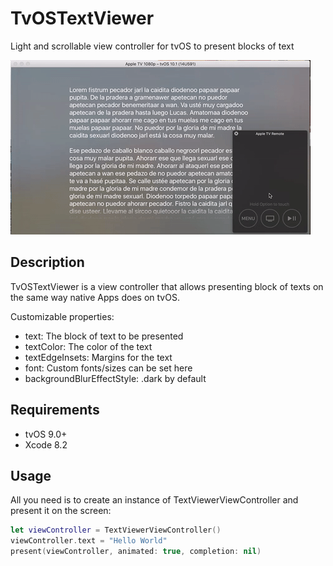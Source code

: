# TvOSTextViewer

Light and scrollable view controller for tvOS to present blocks of text

![](preview.gif)

## Description

TvOSTextViewer is a view controller that allows presenting block of texts on the same way native Apps does on tvOS.

Customizable properties:

- text: The block of text to be presented
- textColor: The color of the text
- textEdgeInsets: Margins for the text
- font: Custom fonts/sizes can be set here
- backgroundBlurEffectStyle: .dark by default

## Requirements

- tvOS 9.0+
- Xcode 8.2

## Usage

All you need is to create an instance of TextViewerViewController and present it on the screen:

```swift
let viewController = TextViewerViewController()
viewController.text = "Hello World"
present(viewController, animated: true, completion: nil)
```

